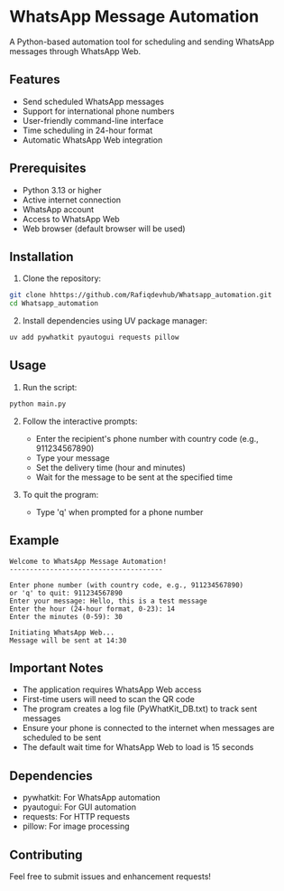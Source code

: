 # WhatsApp Message Automation

A Python-based automation tool for scheduling and sending WhatsApp messages through WhatsApp Web.

## Features

- Send scheduled WhatsApp messages
- Support for international phone numbers
- User-friendly command-line interface
- Time scheduling in 24-hour format
- Automatic WhatsApp Web integration

## Prerequisites

- Python 3.13 or higher
- Active internet connection
- WhatsApp account
- Access to WhatsApp Web
- Web browser (default browser will be used)

## Installation

1. Clone the repository:

```bash
git clone hhttps://github.com/Rafiqdevhub/Whatsapp_automation.git
cd Whatsapp_automation
```

2. Install dependencies using UV package manager:

```bash
uv add pywhatkit pyautogui requests pillow
```

## Usage

1. Run the script:

```bash
python main.py
```

2. Follow the interactive prompts:

   - Enter the recipient's phone number with country code (e.g., 911234567890)
   - Type your message
   - Set the delivery time (hour and minutes)
   - Wait for the message to be sent at the specified time

3. To quit the program:
   - Type 'q' when prompted for a phone number

## Example

```
Welcome to WhatsApp Message Automation!
--------------------------------------

Enter phone number (with country code, e.g., 911234567890)
or 'q' to quit: 911234567890
Enter your message: Hello, this is a test message
Enter the hour (24-hour format, 0-23): 14
Enter the minutes (0-59): 30

Initiating WhatsApp Web...
Message will be sent at 14:30
```

## Important Notes

- The application requires WhatsApp Web access
- First-time users will need to scan the QR code
- The program creates a log file (PyWhatKit_DB.txt) to track sent messages
- Ensure your phone is connected to the internet when messages are scheduled to be sent
- The default wait time for WhatsApp Web to load is 15 seconds

## Dependencies

- pywhatkit: For WhatsApp automation
- pyautogui: For GUI automation
- requests: For HTTP requests
- pillow: For image processing

## Contributing

Feel free to submit issues and enhancement requests!
